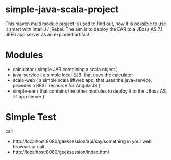 simple-java-scala-project
=========================

This maven multi module project is used to find out, how it is possible to use it smart with IntelliJ / jRebel. The aim is to deploy the EAR to a JBoss AS 7.1 JEE6 app server as an exploded artifact.

Modules
=======

- calculator ( simple JAR containing a scala object )
- java-service ( a simple local EJB, that uses the calculator
- scala-web ( a simple scala liftweb app, that uses the java-service, provides a REST resource for AngularJS )
- simple-ear ( that contains the other modules to deploy it to the JBoss AS 7.1 app server )


Simple Test
===========

call 
- http://localhost:8080/geeksession/api/say/something 
in your web browser or call
- http://localhost:8080/geeksession/index.html
